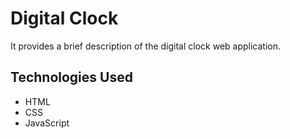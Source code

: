 # Digital Clock

It provides a brief description of the digital clock web application.

## Technologies Used

- HTML
- CSS
- JavaScript

